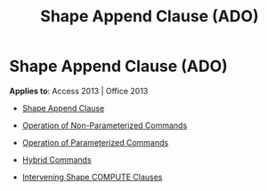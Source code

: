 ﻿---
title: Shape Append Clause (ADO)
TOCTitle: Shape Append Clause
ms:assetid: 3e8f5eb6-c4f9-4fa0-8cd7-0c0e974d0f7b
ms:mtpsurl: https://msdn.microsoft.com/library/JJ249173(v=office.15)
ms:contentKeyID: 48544378
ms.date: 09/18/2015
mtps_version: v=office.15
---

# Shape Append Clause (ADO)


**Applies to**: Access 2013 | Office 2013



  - [Shape Append Clause](shape-append-clause.md)

  - [Operation of Non-Parameterized Commands](operation-of-non-parameterized-commands.md)

  - [Operation of Parameterized Commands](operation-of-parameterized-commands.md)

  - [Hybrid Commands](hybrid-commands.md)

  - [Intervening Shape COMPUTE Clauses](intervening-shape-compute-clauses.md)

